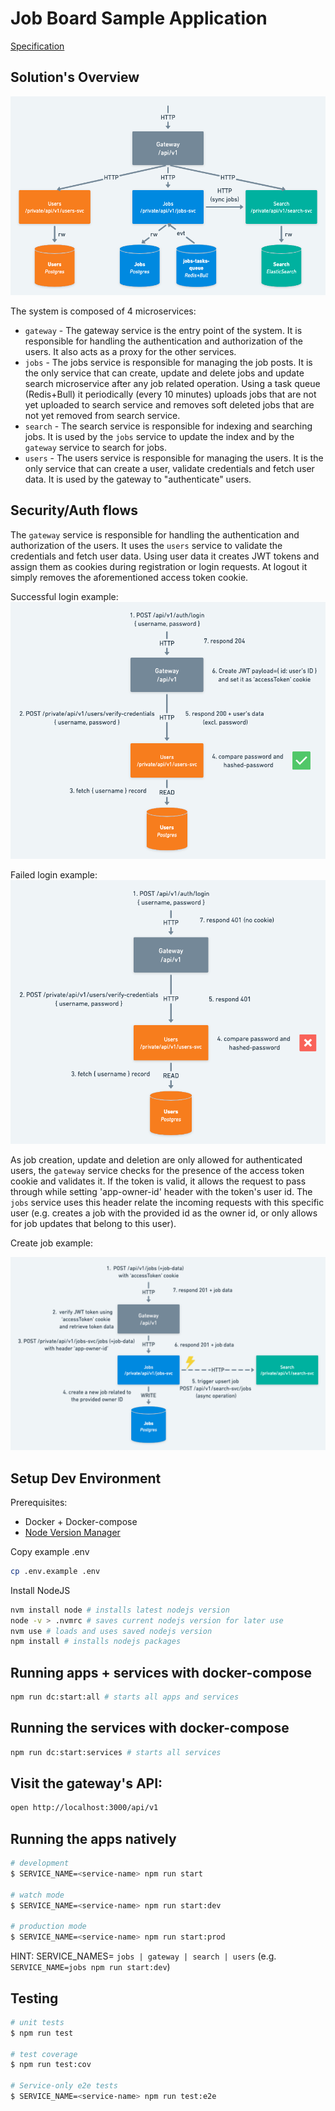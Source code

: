 # Job Board Sample Application

[Specification](./specification.pdf)

## Solution's Overview

![solutions overview](./docs/overview.png)

The system is composed of 4 microservices:

- `gateway` - The gateway service is the entry point of the system. It is responsible for handling the authentication
  and authorization of the users. It also acts as a proxy for the other services.
- `jobs` - The jobs service is responsible for managing the job posts. It is the only service that can create, update
  and
  delete jobs and update search microservice after any job related operation. Using a task queue (Redis+Bull) it
  periodically (every 10 minutes) uploads jobs that are not yet uploaded to search service and removes
  soft deleted jobs that are not yet removed from search service.
- `search` - The search service is responsible for indexing and searching jobs. It is used by the `jobs` service to
  update the index and by the `gateway` service to search for jobs.
- `users` - The users service is responsible for managing the users. It is the only service that can create a user,
  validate credentials and fetch user data. It is used by the gateway to "authenticate" users.

## Security/Auth flows

The `gateway` service is responsible for handling the authentication and authorization of the users. It uses the `users`
service to validate the credentials and fetch user data. Using user data it creates JWT tokens and assign them as
cookies during registration or login requests. At logout it simply removes the aforementioned access token cookie.

Successful login example:
![login success](./docs/login-success.png)

Failed login example:
![login failure](./docs/login-failure.png)

As job creation, update and deletion are only allowed for authenticated users, the `gateway` service checks for the
presence of the access token cookie and validates it. If the token is valid, it allows the request to pass through while
setting 'app-owner-id' header with the token's user id. The `jobs` service uses this header relate the incoming requests
with
this specific user (e.g. creates a job with the provided id as the owner id, or only allows for job updates that belong
to this user).

Create job example:

![create job](./docs/create-job.png)

## Setup Dev Environment

Prerequisites:

- Docker + Docker-compose
- [Node Version Manager](https://github.com/nvm-sh/nvm)

Copy example .env

```bash
cp .env.example .env
```

Install NodeJS

```bash
nvm install node # installs latest nodejs version
node -v > .nvmrc # saves current nodejs version for later use
nvm use # loads and uses saved nodejs version
npm install # installs nodejs packages
```

## Running apps + services with docker-compose

```bash
npm run dc:start:all # starts all apps and services
```

## Running the services with docker-compose

```bash
npm run dc:start:services # starts all services
```

## Visit the gateway's API:

```bash
open http://localhost:3000/api/v1
```

## Running the apps natively

```bash
# development
$ SERVICE_NAME=<service-name> npm run start

# watch mode
$ SERVICE_NAME=<service-name> npm run start:dev

# production mode
$ SERVICE_NAME=<service-name> npm run start:prod
```

HINT: SERVICE_NAMES= `jobs | gateway | search | users` (e.g. `SERVICE_NAME=jobs npm run start:dev`)

## Testing

```bash
# unit tests
$ npm run test

# test coverage
$ npm run test:cov

# Service-only e2e tests
$ SERVICE_NAME=<service-name> npm run test:e2e
```
